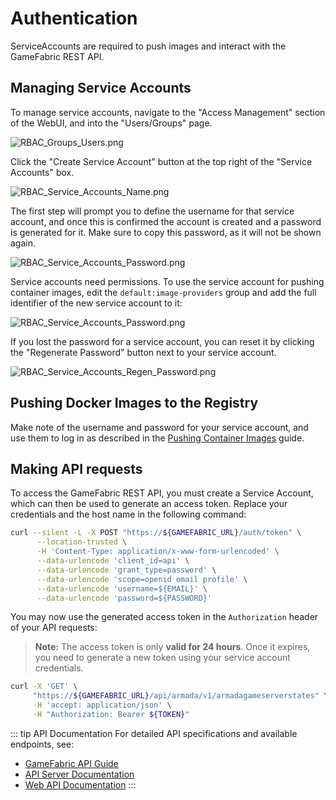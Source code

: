 # Authentication

ServiceAccounts are required to push images and interact with the GameFabric REST API.

## Managing Service Accounts

To manage service accounts, navigate to the "Access Management" section of the WebUI, and into the "Users/Groups" page.

![RBAC_Groups_Users.png](images/authentication/RBAC_Groups_Users.png)

Click the "Create Service Account" button at the top right of the "Service Accounts" box.

![RBAC_Service_Accounts_Name.png](images/authentication/RBAC_Service_Accounts_Name.png)

The first step will prompt you to define the username for that service account, and once this is confirmed the account is created and a password is generated for it.
Make sure to copy this password, as it will not be shown again.

![RBAC_Service_Accounts_Password.png](images/authentication/RBAC_Service_Accounts_Password.png)

Service accounts need permissions. To use the service account for pushing container images, edit the
`default:image-providers` group and add the full identifier of the new service account to it:

![RBAC_Service_Accounts_Password.png](images/authentication/RBAC_Groups_Image_Providers.png)

If you lost the password for a service account, you can reset it by clicking the "Regenerate Password" button next to your service account.

![RBAC_Service_Accounts_Regen_Password.png](images/authentication/RBAC_Service_Accounts_Regen_Password.png)

## Pushing Docker Images to the Registry

Make note of the username and password for your service account, and use them to log in as described in the [Pushing Container Images](pushing-container-images) guide.

## Making API requests

To access the GameFabric REST API, you must create a Service Account, which can then be used to generate an access token.
Replace your credentials and the host name in the following command:

```bash
curl --silent -L -X POST "https://${GAMEFABRIC_URL}/auth/token" \
      --location-trusted \
      -H 'Content-Type: application/x-www-form-urlencoded' \
      --data-urlencode 'client_id=api' \
      --data-urlencode 'grant_type=password' \
      --data-urlencode 'scope=openid email profile' \
      --data-urlencode 'username=${EMAIL}' \
      --data-urlencode 'password=${PASSWORD}'
```

You may now use the generated access token in the `Authorization` header of your API requests:

> **Note:** The access token is only **valid for 24 hours**. Once it expires, you need to generate a new token using your service account credentials.

```bash
curl -X 'GET' \
     "https://${GAMEFABRIC_URL}/api/armada/v1/armadagameserverstates" \
     -H 'accept: application/json' \
     -H "Authorization: Bearer ${TOKEN}"
```

::: tip API Documentation
For detailed API specifications and available endpoints, see:
- [GameFabric API Guide](/multiplayer-servers/api/guide)
- [API Server Documentation](/api/multiplayer-servers/apiserver)
- [Web API Documentation](/api/multiplayer-servers/webapi)
:::

